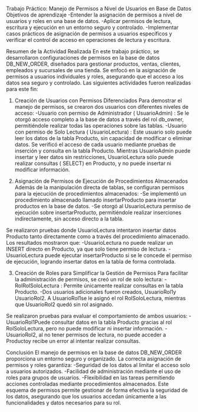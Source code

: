 Trabajo Práctico: Manejo de Permisos a Nivel de Usuarios en Base de Datos
Objetivos de aprendizaje
-Entender la asignación de permisos a nivel de usuarios y roles en una base de datos.
-Aplicar permisos de lectura, escritura y ejecución en un entorno seguro y controlado.
-Implementar casos prácticos de asignación de permisos a usuarios específicos y verificar el control de acceso en operaciones de lectura y escritura.

Resumen de la Actividad Realizada
En este trabajo práctico, se desarrollaron configuraciones de permisos en la base de datos DB_NEW_ORDER, diseñados para gestionar productos, ventas, clientes, empleados y sucursales de una tienda. Se enfocó en la asignación de permisos a usuarios individuales y roles, asegurando que el acceso a los datos sea seguro y controlado. Las siguientes actividades fueron realizadas para este fin:

1. Creación de Usuarios con Permisos Diferenciados
Para demostrar el manejo de permisos, se crearon dos usuarios con diferentes niveles de acceso:
-Usuario con permiso de Administrador ( UsuarioAdmin) : Se le otorgó acceso completo a la base de datos a través del rol db_owner, permitiéndole realizar todas las operaciones sobre las tablas.
-Usuario con permiso de Solo Lectura ( UsuarioLectura) : Este usuario solo puede leer los datos de la tabla Producto, sin capacidad de modificar o eliminar datos.
Se verificó el acceso de cada usuario mediante pruebas de inserción y consulta en la tabla Producto. Mientras UsuarioAdmin puede insertar y leer datos sin restricciones, UsuarioLectura sólo puede realizar consultas ( SELECT) en Producto, y no puede insertar ni modificar información.

2. Asignación de Permisos de Ejecución de Procedimientos Almacenados
Además de la manipulación directa de tablas, se configuran permisos para la ejecución de procedimientos almacenados:
-Se implementó un procedimiento almacenado llamado insertarProducto para insertar productos en la base de datos.
-Se otorgó al UsuarioLectura permiso de ejecución sobre insertarProducto, permitiéndole realizar inserciones indirectamente, sin acceso directo a la tabla.

Se realizaron pruebas donde UsuarioLectura intentaron insertar datos Producto tanto directamente como a través del procedimiento almacenado. Los resultados mostraron que:
-UsuarioLectura no puede realizar un INSERT directo en Producto, ya que solo tiene permiso de lectura.
-UsuarioLectura puede ejecutar insertarProducto si se le concede el permiso de ejecución, logrando insertar datos en la tabla de forma controlada.

3. Creación de Roles para Simplificar la Gestión de Permisos
Para facilitar la administración de permisos, se creó un rol de solo lectura:
-RolRolSoloLectura : Permite únicamente realizar consultas en la tabla Producto.
-Dos usuarios adicionales fueron creados, UsuarioRol1y UsuarioRol2.
A UsuarioRol1se le asignó el rol RolSoloLectura, mientras que UsuarioRol2 quedó sin rol asignado.

Se realizaron pruebas para evaluar el comportamiento de ambos usuarios:
-UsuarioRol1Puede consultar datos en la tabla Producto gracias al rol RolSoloLectura, pero no puede modificar ni insertar información.
-UsuarioRol2, al no tener permisos de lectura, no puede acceder a Productoy recibe un error al intentar realizar consultas.

Conclusión
El manejo de permisos en la base de datos DB_NEW_ORDER proporciona un entorno seguro y organizado. La correcta asignación de permisos y roles garantiza:
-Seguridad de los datos al limitar el acceso solo a usuarios autorizados.
-Facilidad de administración mediante el uso de roles para grupos de usuarios.
-Flexibilidad en las tareas permitiendo acciones controladas mediante procedimientos almacenados.
Este esquema de permisos permite gestionar de forma efectiva la seguridad de los datos, asegurando que los usuarios accedan únicamente a las funcionalidades y datos necesarios para su rol.


